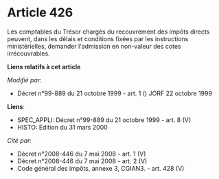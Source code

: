 # Article 426

Les comptables du Trésor chargés du recouvrement des impôts directs peuvent, dans les délais et conditions fixées par les
instructions ministérielles, demander l'admission en non-valeur des cotes irrécouvrables.

**Liens relatifs à cet article**

_Modifié par_:

  - Décret n°99-889 du 21 octobre 1999 - art. 1 () JORF 22 octobre 1999

**Liens**:

  - SPEC_APPLI: Décret n°99-889 du 21 octobre 1999 - art. 8 (V)
  - HISTO: Edition du 31 mars 2000

_Cité par_:

  - Décret n°2008-446 du 7 mai 2008 - art. 1 (V)
  - Décret n°2008-446 du 7 mai 2008 - art. 2 (V)
  - Code général des impôts, annexe 3, CGIAN3. - art. 428 (V)
